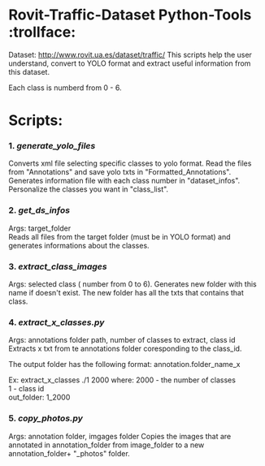 # Rovit-Traffic-Dataset Python-Tools :trollface:

Dataset: http://www.rovit.ua.es/dataset/traffic/
This scripts help the user understand, convert to YOLO format and extract useful information from this dataset.

Each class is numberd from 0 - 6.
# Scripts:
### 1. ***generate_yolo_files***
 
  Converts xml file selecting specific classes to yolo format.
  Read the files from "Annotations" and save yolo txts in "Formatted_Annotations".
  Generates information file with each class number in "dataset_infos".
  Personalize the classes you want in "class_list".

### 2. ***get_ds_infos***

  Args: target_folder  
  Reads all files from the target folder (must be in YOLO format) and generates informations about the classes.

### 3. ***extract_class_images***

  Args: selected class ( number from 0 to 6).
  Generates new folder with this name if doesn't exist.
  The new folder has all the txts that contains that class.

### 4. ***extract_x_classes.py***

  Args: annotations folder path, number of classes to extract, class id
  Extracts x txt from te annotations folder coresponding to the class_id.

  The output folder has the following format: annotation.folder_name_x

  Ex: extract_x_classes ./1 2000 
  where:   2000 - the number of classes   
  1 - class id  
  out_folder: 1_2000 

### 5. ***copy_photos.py***
  Args: annotation folder, imgages folder
  Copies the images that are annotated in annotation_folder from image_folder to a new annotation_folder+ "_photos" folder.





